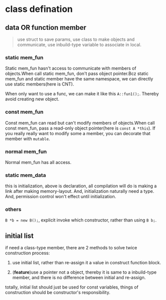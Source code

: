 # class defination

## data OR function member

> use struct to save params, use class to make objects and communicate, use inbuild-type variable to associate in local.

### static mem_fun

Static mem_fun hasn't access to communicate with members of objects.When call static mem_fun, don't pass object pointer.Bcz static mem_fun and static member have the same namespace, we can directly use static members(here is CNT).

When only want to use a func, we can make it like this `A::fun1();`. Thereby avoid creating new object.

### const mem_fun

Const mem_fun can read but can't modify members of objects.When call const mem_fun, pass a read-only object pointer(here is `const A *this`).
If you really really want to modify some a member, you can decorate that member with `mutable`.

### normal mem_fun

Normal mem_fun has all access.

### static mem_data

this is initialization, above is declaration, all compilation will do is making a link after making memory-layout. And, initialization naturally need a type. And, permission control won't effect until initialization.

### others

`B *b = new B();`, explicit invoke which constructor, rather than using `B b;`. 

## initial list

if need a class-type member, there are 2 methods to solve twice construction process:

1. use initial list, rather than re-assign it a value in construct function block.

2. (**feature**)use a pointer not a object, thereby it is same to a inbuild-type member, and there is no difference between initial and re-assign.

totally, initial list should just be used for const variables, things of construction should be constructor's responsibility.
